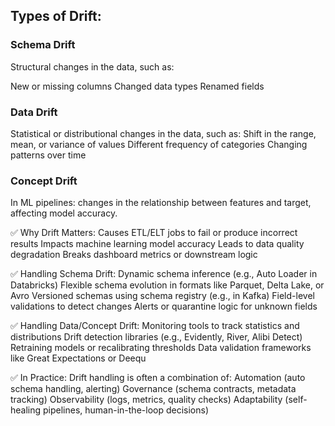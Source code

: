 ## Types of Drift:
### Schema Drift
Structural changes in the data, such as:

New or missing columns
Changed data types
Renamed fields

### Data Drift
Statistical or distributional changes in the data, such as:
Shift in the range, mean, or variance of values
Different frequency of categories
Changing patterns over time

### Concept Drift
In ML pipelines: changes in the relationship between features and target, affecting model accuracy.

✅ Why Drift Matters:
Causes ETL/ELT jobs to fail or produce incorrect results
Impacts machine learning model accuracy
Leads to data quality degradation
Breaks dashboard metrics or downstream logic

✅ Handling Schema Drift:
Dynamic schema inference (e.g., Auto Loader in Databricks)
Flexible schema evolution in formats like Parquet, Delta Lake, or Avro
Versioned schemas using schema registry (e.g., in Kafka)
Field-level validations to detect changes
Alerts or quarantine logic for unknown fields

✅ Handling Data/Concept Drift:
Monitoring tools to track statistics and distributions
Drift detection libraries (e.g., Evidently, River, Alibi Detect)
Retraining models or recalibrating thresholds
Data validation frameworks like Great Expectations or Deequ

✅ In Practice:
Drift handling is often a combination of:
Automation (auto schema handling, alerting)
Governance (schema contracts, metadata tracking)
Observability (logs, metrics, quality checks)
Adaptability (self-healing pipelines, human-in-the-loop decisions)
